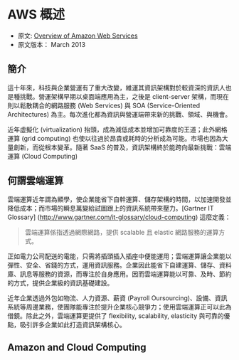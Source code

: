 # AWS 概述

- 原文: [Overview of Amazon Web Services](http://media.amazonwebservices.com/AWS_Overview.pdf)
- 原文版本： March 2013

## 簡介

這十年來，科技與企業營運有了重大改變，維運其資訊架構對於較資深的資訊人也是種挑戰。營運架構早期以桌面端應用為主，之後是 client-server 架構，而現在則以鬆散耦合的網路服務 (Web Services) 與 SOA (Service-Oriented Architectures) 為主。每次進化都為資訊與營運端帶來新的挑戰、領域、與機會。

近年虛擬化 (virtualization) 抬頭，成為減低成本並增加可靠度的王道；此外網格運算 (grid computing) 也使以往過於昂貴或耗時的分析成為可能。市場也因為大量創新，而從根本變革。隨著 SaaS 的普及，資訊架構終於能跨向最新挑戰：雲端運算 (Cloud Computing)

## 何謂雲端運算

雲端運算近年謂為顯學，使企業能省下自幹運算、儲存架構的時間，以加速開發並降低成本；而市場的瞬息萬變給試圖跟上的資訊系統帶來壓力。[Gartner IT Glossary] (http://www.gartner.com/it-glossary/cloud-computing) 這麼定義：
> 雲端運算係指透過網際網路，提供 scalable 且 elastic 網路服務的運算方式。

正如電力公司配送的電能，只需將插頭插入插座中便能運用；雲端運算讓企業能以彈性、安全、省錢的方式，運用資訊服務。企業因此能省下自建運算、儲存、資料庫、訊息等服務的資源，而專注於自身應用。因而雲端運算能以可靠、及時、節約的方式，提供企業級的資訊基礎建設。

近年企業透過外包如物流、人力資源、薪資 (Payroll Oursourcing)、設備、資訊系統等周邊業務，使團隊能專注於提升企業核心競爭力；使用雲端運算正可以此為借鏡。除此之外，雲端運算更提供了 flexibility, scalability, elasticity 與可靠的優點，吸引許多企業如此打造資訊架構核心。

## Amazon and Cloud Computing
